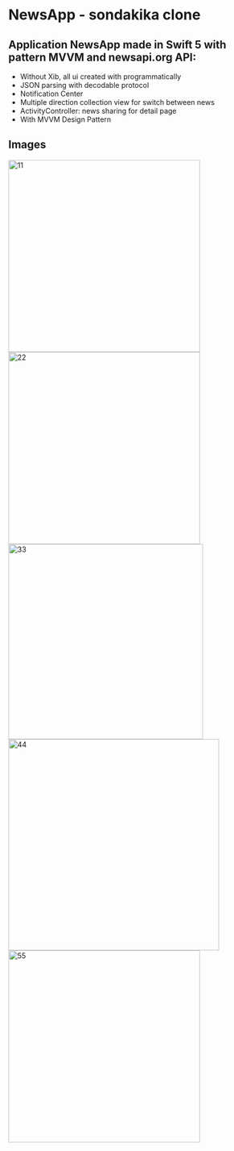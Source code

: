 # NewsApp - sondakika clone

## Application NewsApp made in Swift 5 with pattern MVVM and newsapi.org API:

- Without Xib, all ui created with programmatically
- JSON parsing with decodable protocol
- Notification Center
- Multiple direction collection view for switch between news
- ActivityController: news sharing for detail page
- With MVVM Design Pattern

## Images

<img width="381" alt="11" src="https://user-images.githubusercontent.com/9167827/87877798-019f4700-c9e9-11ea-8cd1-ab5a4ecaee33.png">
<img width="381" alt="22" src="https://user-images.githubusercontent.com/9167827/87877810-1380ea00-c9e9-11ea-9fe2-3e87833de9f3.png">
<img width="387" alt="33" src="https://user-images.githubusercontent.com/9167827/87877817-1a0f6180-c9e9-11ea-92b5-9498aca7406f.png">
<img width="419" alt="44" src="https://user-images.githubusercontent.com/9167827/87877807-0f54cc80-c9e9-11ea-8a83-d416b21f44ed.png">
<img width="381" alt="55" src="https://user-images.githubusercontent.com/9167827/87877818-1da2e880-c9e9-11ea-8ebb-616992f65d93.png">

